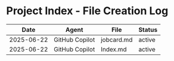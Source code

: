 # Project Index - File Creation Log

| Date | Agent | File | Status |
|------|-------|------|--------|
| 2025-06-22 | GitHub Copilot | jobcard.md | active |
| 2025-06-22 | GitHub Copilot | Index.md | active |

